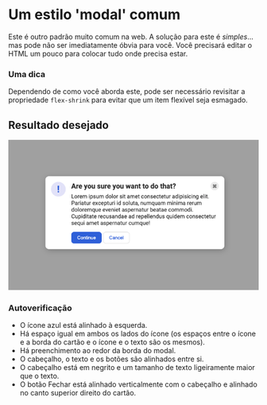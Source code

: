 # Um estilo 'modal' comum
Este é outro padrão muito comum na web. A solução para este é _simples_... mas pode não ser imediatamente óbvia para você. Você precisará editar o HTML um pouco para colocar tudo onde precisa estar.

### Uma dica
Dependendo de como você aborda este, pode ser necessário revisitar a propriedade `flex-shrink` para evitar que um item flexível seja esmagado.

## Resultado desejado

![resultado desejado](./desired-outcome.png)

### Autoverificação

- O ícone azul está alinhado à esquerda.
- Há espaço igual em ambos os lados do ícone (os espaços entre o ícone e a borda do cartão e o ícone e o texto são os mesmos).
- Há preenchimento ao redor da borda do modal.
- O cabeçalho, o texto e os botões são alinhados entre si.
- O cabeçalho está em negrito e um tamanho de texto ligeiramente maior que o texto.
- O botão Fechar está alinhado verticalmente com o cabeçalho e alinhado no canto superior direito do cartão.
